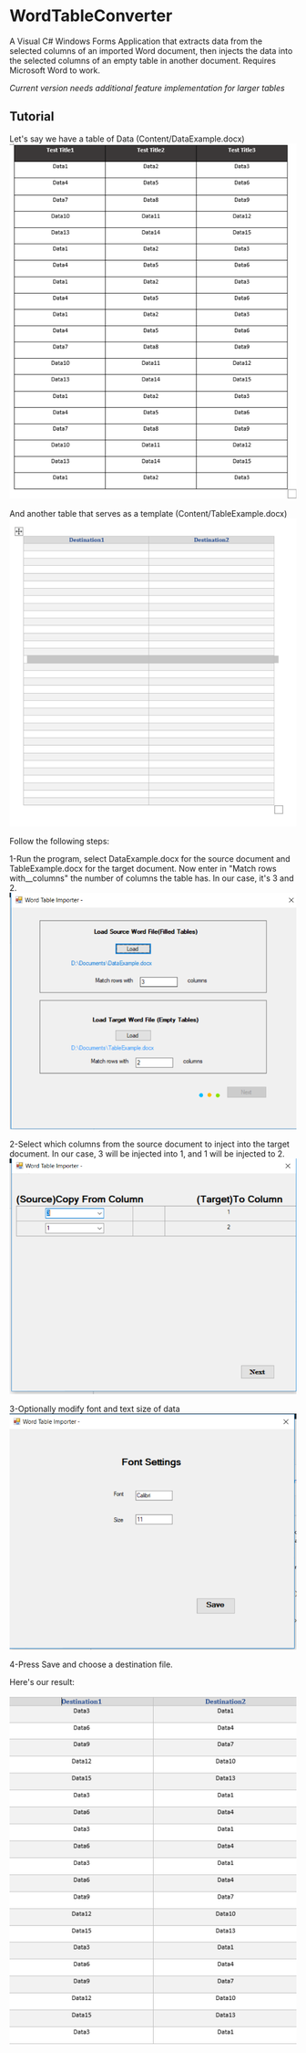 # WordTableConverter
A Visual C# Windows Forms Application that extracts data from the selected columns of an imported Word document, then injects the data into the selected columns of an empty table in another document.
Requires Microsoft Word to work.

*Current version needs additional feature implementation for larger tables*

## Tutorial
Let's say we have a table of Data (Content/DataExample.docx)
![DataExample.docx](/README_CONTENT/1.PNG)

And another table that serves as a template (Content/TableExample.docx)
![TableExample.docx](/README_CONTENT/2.PNG)

Follow the following steps:

1-Run the program, select DataExample.docx for the source document and TableExample.docx for the target document.
Now enter in "Match rows with__columns" the number of columns the table has. In our case, it's 3 and 2.
![Step 1](/README_CONTENT/3.PNG)

2-Select which columns from the source document to inject into the target document.
In our case, 3 will be injected into 1, and 1 will be injected to 2. 
![Step 2](/README_CONTENT/4.PNG)

3-Optionally modify font and text size of data
![Step 3](/README_CONTENT/5.PNG)

4-Press Save and choose a destination file.

Here's our result:

![Result](/README_CONTENT/6.PNG)
